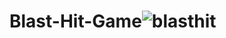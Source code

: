 # Blast-Hit-Game![blasthit](https://user-images.githubusercontent.com/108053364/188952942-5de9fdff-e701-49ac-b1d0-09dd294324d5.PNG)

